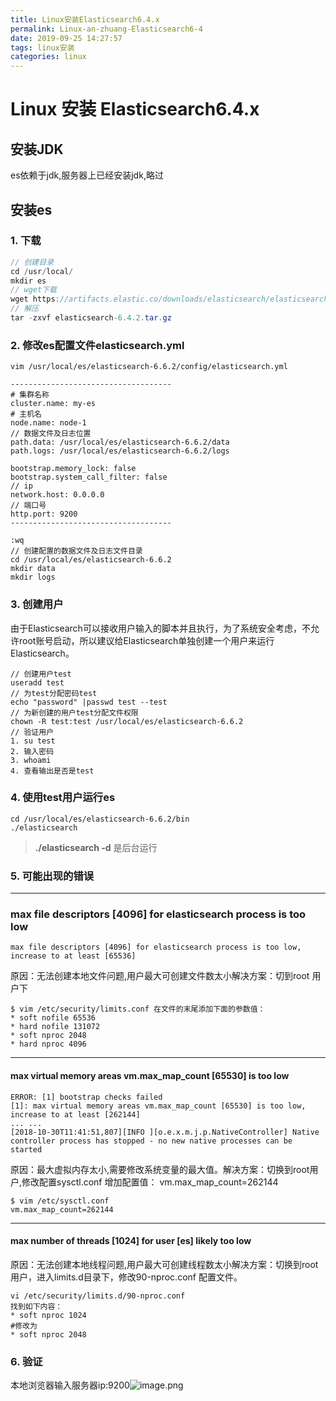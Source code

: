 ```yaml
---
title: Linux安装Elasticsearch6.4.x
permalink: Linux-an-zhuang-Elasticsearch6-4
date: 2019-09-25 14:27:57
tags: linux安装
categories: linux
---
```

# Linux 安装 Elasticsearch6.4.x


## 安装JDK
es依赖于jdk,服务器上已经安装jdk,略过

<!--more-->

## 安装es

### 1. 下载

```java
// 创建目录
cd /usr/local/
mkdir es
// wget下载
wget https://artifacts.elastic.co/downloads/elasticsearch/elasticsearch-6.4.1.tar.gz
// 解压
tar -zxvf elasticsearch-6.4.2.tar.gz
```

### 2. 修改es配置文件elasticsearch.yml
```
vim /usr/local/es/elasticsearch-6.6.2/config/elasticsearch.yml

------------------------------------
# 集群名称
cluster.name: my-es
# 主机名
node.name: node-1
// 数据文件及日志位置
path.data: /usr/local/es/elasticsearch-6.6.2/data
path.logs: /usr/local/es/elasticsearch-6.6.2/logs

bootstrap.memory_lock: false
bootstrap.system_call_filter: false
// ip
network.host: 0.0.0.0
// 端口号
http.port: 9200
------------------------------------

:wq
// 创建配置的数据文件及日志文件目录
cd /usr/local/es/elasticsearch-6.6.2
mkdir data
mkdir logs
```

### 3. 创建用户
由于Elasticsearch可以接收用户输入的脚本并且执行，为了系统安全考虑，不允许root账号启动，所以建议给Elasticsearch单独创建一个用户来运行Elasticsearch。

```
// 创建用户test
useradd test
// 为test分配密码test
echo "password" |passwd test --test
// 为新创建的用户test分配文件权限
chown -R test:test /usr/local/es/elasticsearch-6.6.2
// 验证用户
1. su test
2. 输入密码
3. whoami
4. 查看输出是否是test
```

### 4. 使用test用户运行es

```
cd /usr/local/es/elasticsearch-6.6.2/bin
./elasticsearch
```
> **./elasticsearch -d** 是后台运行


### 5. 可能出现的错误

---



### max file descriptors [4096] for elasticsearch process is too low
```
max file descriptors [4096] for elasticsearch process is too low, increase to at least [65536]
```
原因：无法创建本地文件问题,用户最大可创建文件数太小解决方案：切到root 用户下
```
$ vim /etc/security/limits.conf 在文件的末尾添加下面的参数值：
* soft nofile 65536
* hard nofile 131072
* soft nproc 2048
* hard nproc 4096
```

---


#### max virtual memory areas vm.max_map_count [65530] is too low
```
ERROR: [1] bootstrap checks failed
[1]: max virtual memory areas vm.max_map_count [65530] is too low, increase to at least [262144]
... ...
[2018-10-30T11:41:51,807][INFO ][o.e.x.m.j.p.NativeController] Native controller process has stopped - no new native processes can be started
```
原因：最大虚拟内存太小,需要修改系统变量的最大值。解决方案：切换到root用户,修改配置sysctl.conf 增加配置值： vm.max_map_count=262144
```
$ vim /etc/sysctl.conf
vm.max_map_count=262144
```

---


#### max number of threads [1024] for user [es] likely too low
原因：无法创建本地线程问题,用户最大可创建线程数太小解决方案：切换到root用户，进入limits.d目录下，修改90-nproc.conf 配置文件。
```
vi /etc/security/limits.d/90-nproc.conf
找到如下内容：
* soft nproc 1024
#修改为
* soft nproc 2048
```

### 6. 验证
本地浏览器输入服务器ip:9200![image.png](https://cdn.nlark.com/yuque/0/2019/png/178066/1569392602300-0bac27b7-7757-47c5-bf24-489462ab9d86.png#align=left&display=inline&height=367&name=image.png&originHeight=734&originWidth=1116&search=&size=126484&status=done&width=558)